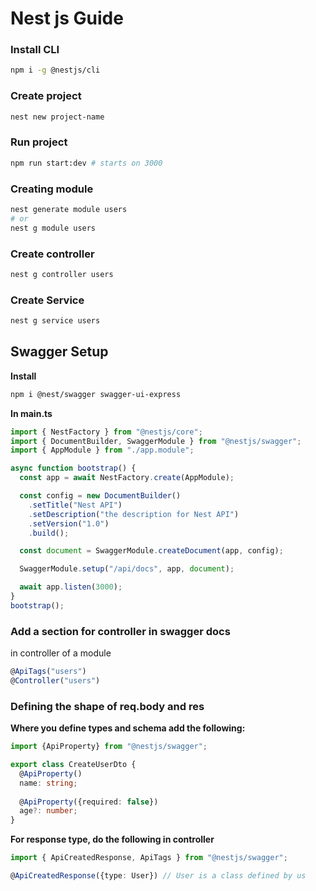 # Nest js Guide



### Install CLI

```bash
npm i -g @nestjs/cli
```



### Create project

```bash
nest new project-name
```



### Run project

````bash
npm run start:dev # starts on 3000
````



### Creating module

```bash
nest generate module users
# or 
nest g module users
```



### Create controller

```bash
nest g controller users
```



### Create Service

```bash
nest g service users
```



## Swagger Setup



**Install**

```bash
npm i @nest/swagger swagger-ui-express
```



**In main.ts**

```typescript
import { NestFactory } from "@nestjs/core";
import { DocumentBuilder, SwaggerModule } from "@nestjs/swagger";
import { AppModule } from "./app.module";

async function bootstrap() {
  const app = await NestFactory.create(AppModule);

  const config = new DocumentBuilder()
    .setTitle("Nest API")
    .setDescription("the description for Nest API")
    .setVersion("1.0")
    .build();

  const document = SwaggerModule.createDocument(app, config);

  SwaggerModule.setup("/api/docs", app, document);

  await app.listen(3000);
}
bootstrap();
```



### Add a section for controller in swagger docs

in controller of a module

```typescript
@ApiTags("users")
@Controller("users")
```



### Defining the shape of req.body and res

**Where you define types and schema add the following:**

```typescript
import {ApiProperty} from "@nestjs/swagger";

export class CreateUserDto {
  @ApiProperty()
  name: string;
  
  @ApiProperty({required: false})
  age?: number;
}

```



**For response type, do the following in controller**

```typescript
import { ApiCreatedResponse, ApiTags } from "@nestjs/swagger";

@ApiCreatedResponse({type: User}) // User is a class defined by us



```

